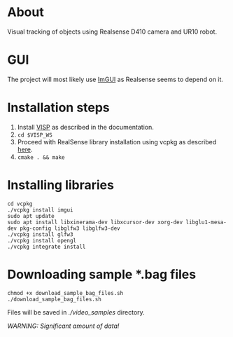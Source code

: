 # About

Visual tracking of objects using Realsense D410 camera and UR10 robot.

# GUI

The project will most likely use [ImGUI](https://github.com/ocornut/imgui) as Realsense seems to depend on it.

# Installation steps

1. Install [VISP](https://visp-doc.inria.fr/doxygen/visp-daily/tutorial-install-ubuntu.html) as described in the documentation.
2. ```cd $VISP_WS```
3. Proceed with RealSense library installation using vcpkg as described [here](https://github.com/IntelRealSense/librealsense).
4. ```cmake . && make```

# Installing libraries

```
cd vcpkg
./vcpkg install imgui
sudo apt update
sudo apt install libxinerama-dev libxcursor-dev xorg-dev libglu1-mesa-dev pkg-config libglfw3 libglfw3-dev
./vcpkg install glfw3
./vcpkg install opengl
./vcpkg integrate install

```

# Downloading sample *.bag files

```
chmod +x download_sample_bag_files.sh
./download_sample_bag_files.sh
```
Files will be saved in _./video_samples_ directory. 

*WARNING: Significant amount of data!*


